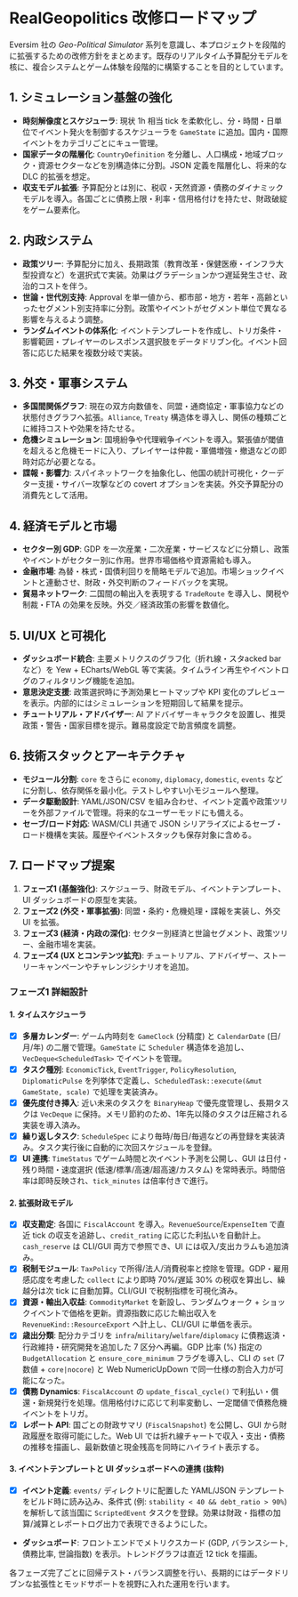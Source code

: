 # RealGeopolitics 改修ロードマップ

Eversim 社の *Geo-Political Simulator* 系列を意識し、本プロジェクトを段階的に拡張するための改修方針をまとめます。既存のリアルタイム予算配分モデルを核に、複合システムとゲーム体験を段階的に構築することを目的としています。

## 1. シミュレーション基盤の強化
- **時刻解像度とスケジューラ**: 現状 1h 相当 tick を柔軟化し、分・時間・日単位でイベント発火を制御するスケジューラを `GameState` に追加。国内・国際イベントをカテゴリごとにキュー管理。
- **国家データの階層化**: `CountryDefinition` を分離し、人口構成・地域ブロック・資源セクターなどを別構造体に分割。JSON 定義を階層化し、将来的な DLC 的拡張を想定。
- **収支モデル拡張**: 予算配分とは別に、税収・天然資源・債務のダイナミックモデルを導入。各国ごとに債務上限・利率・信用格付けを持たせ、財政破綻をゲーム要素化。

## 2. 内政システム
- **政策ツリー**: 予算配分に加え、長期政策（教育改革・保健医療・インフラ大型投資など）を選択式で実装。効果はグラデーションかつ遅延発生させ、政治的コストを伴う。
- **世論・世代別支持**: Approval を単一値から、都市部・地方・若年・高齢といったセグメント別支持率に分割。政策やイベントがセグメント単位で異なる影響を与えるよう調整。
- **ランダムイベントの体系化**: イベントテンプレートを作成し、トリガ条件・影響範囲・プレイヤーのレスポンス選択肢をデータドリブン化。イベント回答に応じた結果を複数分岐で実装。

## 3. 外交・軍事システム
- **多国間関係グラフ**: 現在の双方向数値を、同盟・通商協定・軍事協力などの状態付きグラフへ拡張。`Alliance`, `Treaty` 構造体を導入し、関係の種類ごとに維持コストや効果を持たせる。
- **危機シミュレーション**: 国境紛争や代理戦争イベントを導入。緊張値が閾値を超えると危機モードに入り、プレイヤーは仲裁・軍備増強・撤退などの即時対応が必要となる。
- **諜報・影響力**: スパイネットワークを抽象化し、他国の統計可視化・クーデター支援・サイバー攻撃などの covert オプションを実装。外交予算配分の消費先として活用。

## 4. 経済モデルと市場
- **セクター別 GDP**: GDP を一次産業・二次産業・サービスなどに分類し、政策やイベントがセクター別に作用。世界市場価格や資源需給も導入。
- **金融市場**: 為替・株式・国債利回りを簡略モデルで追加。市場ショックイベントと連動させ、財政・外交判断のフィードバックを実現。
- **貿易ネットワーク**: 二国間の輸出入を表現する `TradeRoute` を導入し、関税や制裁・FTA の効果を反映。外交／経済政策の影響を数値化。

## 5. UI/UX と可視化
- **ダッシュボード統合**: 主要メトリクスのグラフ化（折れ線・スタacked bar など）を Yew + ECharts/WebGL 等で実装。タイムライン再生やイベントログのフィルタリング機能を追加。
- **意思決定支援**: 政策選択時に予測効果ヒートマップや KPI 変化のプレビューを表示。内部的にはシミュレーションを短期回して結果を提示。
- **チュートリアル・アドバイザー**: AI アドバイザーキャラクタを設置し、推奨政策・警告・国家目標を提示。難易度設定で助言頻度を調整。

## 6. 技術スタックとアーキテクチャ
- **モジュール分割**: `core` をさらに `economy`, `diplomacy`, `domestic`, `events` などに分割し、依存関係を最小化。テストしやすい小モジュールへ整理。
- **データ駆動設計**: YAML/JSON/CSV を組み合わせ、イベント定義や政策ツリーを外部ファイルで管理。将来的なユーザーモッドにも備える。
- **セーブ/ロード対応**: WASM/CLI 共通で JSON シリアライズによるセーブ・ロード機構を実装。履歴やイベントスタックも保存対象に含める。

## 7. ロードマップ提案
1. **フェーズ1 (基盤強化)**: スケジューラ、財政モデル、イベントテンプレート、UI ダッシュボードの原型を実装。
2. **フェーズ2 (外交・軍事拡張)**: 同盟・条約・危機処理・諜報を実装し、外交 UI を拡張。
3. **フェーズ3 (経済・内政の深化)**: セクター別経済と世論セグメント、政策ツリー、金融市場を実装。
4. **フェーズ4 (UX とコンテンツ拡充)**: チュートリアル、アドバイザー、ストーリーキャンペーンやチャレンジシナリオを追加。

### フェーズ1 詳細設計

#### 1. タイムスケジューラ
- [x] **多層カレンダー**: ゲーム内時刻を `GameClock` (分精度) と `CalendarDate` (日/月/年) の二層で管理。`GameState` に `Scheduler` 構造体を追加し、`VecDeque<ScheduledTask>` でイベントを管理。
- [x] **タスク種別**: `EconomicTick`, `EventTrigger`, `PolicyResolution`, `DiplomaticPulse` を列挙体で定義し、`ScheduledTask::execute(&mut GameState, scale)` で処理を実装済み。
- [x] **優先度付き挿入**: 近い未来のタスクを `BinaryHeap` で優先度管理し、長期タスクは `VecDeque` に保持。メモリ節約のため、1年先以降のタスクは圧縮される実装を導入済み。
- [x] **繰り返しタスク**: `ScheduleSpec` により毎時/毎日/毎週などの再登録を実装済み。タスク実行後に自動的に次回スケジュールを登録。
- [x] **UI 連携**: `TimeStatus` でゲーム時間と次イベント予測を公開し、GUI は日付・残り時間・速度選択 (低速/標準/高速/超高速/カスタム) を常時表示。時間倍率は即時反映され、`tick_minutes` は倍率付きで進行。

#### 2. 拡張財政モデル
- [x] **収支勘定**: 各国に `FiscalAccount` を導入。`RevenueSource`/`ExpenseItem` で直近 tick の収支を追跡し、`credit_rating` に応じた利払いを自動計上。`cash_reserve` は CLI/GUI 両方で参照でき、UI には収入/支出カラムも追加済み。
- [x] **税制モジュール**: `TaxPolicy` で所得/法人/消費税率と控除を管理。GDP・雇用感応度を考慮した `collect` により即時 70%/遅延 30% の税収を算出し、繰越分は次 tick に自動加算。CLI/GUI で税制指標を可視化済み。
- [x] **資源・輸出入収益**: `CommodityMarket` を新設し、ランダムウォーク + ショックイベントで価格を更新。資源指数に応じた輸出収入を `RevenueKind::ResourceExport` へ計上し、CLI/GUI に単価を表示。
- [x] **歳出分類**: 配分カテゴリを `infra`/`military`/`welfare`/`diplomacy` に債務返済・行政維持・研究開発を追加した 7 区分へ再編。GDP 比率 (%) 指定の `BudgetAllocation` と `ensure_core_minimum` フラグを導入し、CLI の `set` (7 数値 + `core|nocore`) と Web NumericUpDown で同一仕様の割合入力が可能になった。
- [x] **債務 Dynamics**: `FiscalAccount` の `update_fiscal_cycle()` で利払い・償還・新規発行を処理。信用格付けに応じて利率変動し、一定閾値で債務危機イベントをトリガ。
- [x] **レポート API**: 国ごとの財政サマリ (`FiscalSnapshot`) を公開し、GUI から財政履歴を取得可能にした。Web UI では折れ線チャートで収入・支出・債務の推移を描画し、最新数値と現金残高を同時にハイライト表示する。

#### 3. イベントテンプレートと UI ダッシュボードへの連携 (抜粋)
- [x] **イベント定義**: `events/` ディレクトリに配置した YAML/JSON テンプレートをビルド時に読み込み、条件式 (例: `stability < 40 && debt_ratio > 90%`) を解析して該当国に `ScriptedEvent` タスクを登録。効果は財政・指標の加算/減算とレポートログ出力で表現できるようにした。
- **ダッシュボード**: フロントエンドでメトリクスカード (GDP, バランスシート, 債務比率, 世論指数) を表示。トレンドグラフは直近 12 tick を描画。

各フェーズ完了ごとに回帰テスト・バランス調整を行い、長期的にはデータドリブンな拡張性とモッドサポートを視野に入れた運用を行います。
